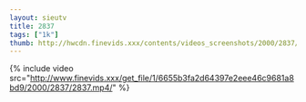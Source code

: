 ```yaml
--- 
layout: sieutv
title: 2837
tags: ["1k"]
thumb: http://hwcdn.finevids.xxx/contents/videos_screenshots/2000/2837/preview.mp4.jpg
---
```

{% include video src="http://www.finevids.xxx/get_file/1/6655b3fa2d64397e2eee46c9681a8bd9/2000/2837/2837.mp4/" %} 
